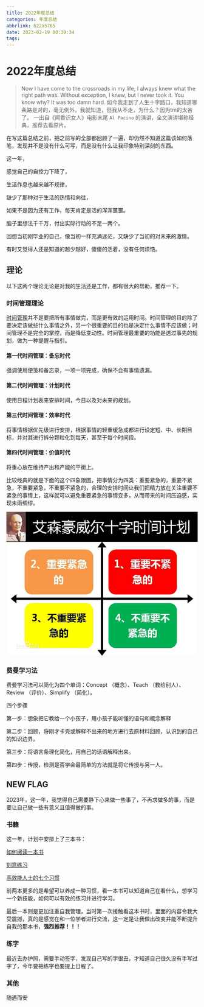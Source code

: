 ```yaml
---
title: 2022年度总结
categories: 年度总结
abbrlink: 622a5765
date: 2023-02-19 00:39:34
tags:
---
```


# 2022年度总结


> Now I have come to the crossroads in my life, I always knew what the right path was.
> Without exception, I knew, but I never took it.
> You know why?
> It was too damn hard.
> 如今我走到了人生十字路口，我知道哪条路是对的，毫无例外，我就知道，但我从不走，为什么？因为tm的太苦了。
> —出自《闻香识女人》电影末尾 `Al Pacino` 的演讲，全文演讲堪称经典，推荐去看原片。

<!-- more -->



在写这篇总结之前，把之前写的全部都回顾了一遍，却仍然不知道这篇该如何落笔，发现并不是没有什么可写，而是没有什么让我印象特别深刻的东西。

这一年，

感觉自己的自控力下降了，

生活作息也越来越不规律，

缺少了那种对于生活的热情和向往，

如果不是因为还有工作，每天肯定是活的浑浑噩噩。

脑子里想法千千万，付出实际行动的不足一两个。

回想当初刚毕业的自己，像当初一样充满迷茫，又缺少了当初的对未来的激情。

有时又觉得人还是知道的越少越好，傻傻的活着，没有任何烦恼。



## 理论

以下这两个理论无论是对我的生活还是工作，都有很大的帮助，推荐一下。

### 时间管理理论

[时间管理](https://zh.wikipedia.org/zh-hans/%E6%97%B6%E9%97%B4%E7%AE%A1%E7%90%86)并不是要把所有事情做完，而是更有效的运用时间。时间管理的目的除了要决定该做些什么事情之外，另一个很重要的目的也是决定什么事情不应该做；时间管理不是完全的掌控，而是降低变动性。时间管理最重要的功能是透过事先的规划，做为一种提醒与指引。

#### 第一代时间管理：备忘时代

强调使用便笺和备忘录，一项一项完成，确保不会有事情遗漏。

#### 第二代时间管理：计划时代

使用日程计划表来安排时间，今日以及对未来的规划。

#### 第三代时间管理：效率时代

将事情根据优先级进行安排，根据事情的轻重缓急成都进行设定短、中、长期目标，并对其进行拆分颗粒化到每天，甚至于每个时间段。

#### 第四代时间管理：价值时代

将重心放在维持产出和产能的平衡上。

比较经典的就是下面的这个四象限图，把事情分为四类：重要紧急的，重要不紧急，不重要紧急，不重要不紧急的，合理的安排时间让我们把精力放在关注重要不紧急的事情上，这样就可以避免重要紧急的事情变多，从而带来的时间压迫感，实现未雨绸缪。

![艾森豪威尔法则和费曼技巧- 知乎](https://raw.githubusercontent.com/popring/assets-repo/master/img/202302190217282.webp)

### 费曼学习法

费曼学习法可以简化为四个单词：Concept （概念）、Teach （教给别人）、Review （评价）、Simplify （简化）。

四个步骤

第一步：想象把它教给一个小孩子，用小孩子能听懂的语句和概念解释

第二步：回顾，将刚才卡壳或解释不出来的地方进行去原材料回顾，认识到的自己的知识边界。

第三步：将语言条理化简化，用自己的话语解释出来。

第四步：传授，检测是否学会最简单的方法就是将它传授与另一人。



## NEW FLAG

2023年，这一年，我觉得自己需要静下心来做一些事了，不再求做多的事，而是要让自己做一些有意义且值得做的事。



### 书籍

这一年，计划中安排上了三本书：

[如何阅读一本书](https://book.douban.com/subject/1013208/)

[刻意练习](https://book.douban.com/subject/26895993/)

[高效能人士的七个习惯](https://book.douban.com/subject/5325618/)

前两本更多的是希望可以养成一种习惯，看一本书可以知道自己在看什么，想学习一个新技能，如何可以有效的练习并进行学习。

最后一本则是更加注重自我管理，当时第一次接触看这本书时，里面的内容令我大受震撼，真的是感觉在和一位学者进行交流，这一定是让我做出改变并能不断提升自我的那本书，**强烈推荐！！！**



### 练字

最近去办护照，需要手动签字，发现自己写的字很丑，才知道自己很久没有手写过字了，今年要把练字也要提上日程了。



### 其他

随遇而安



